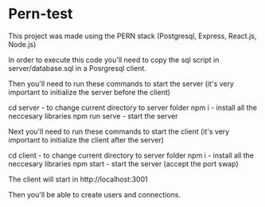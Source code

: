 # Pern-test

This project was made using the PERN stack (Postgresql, Express, React.js, Node.js)

In order to execute this code you'll need to copy the sql script in server/database.sql in a Posrgresql client.


Then you'll need to run these commands to start the server (it's very important to initialize the server before the client) 

  cd server      -  to change current directory to server folder
  npm i          -  install all the neccesary libraries
  npm run serve  -  start the server
  
Next you'll need to run these commands to start the client (it's very important to initialize the client after the server) 

  cd client      -  to change current directory to server folder
  npm i          -  install all the neccesary libraries
  npm start      -  start the server (accept the port swap)
  
The client will start in http://localhost:3001

Then you'll be able to create users and connections.

